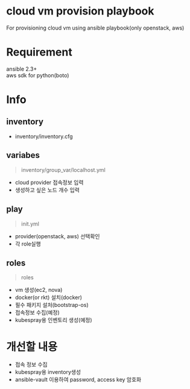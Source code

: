 cloud vm provision playbook
======

For provisioning cloud vm using ansible playbook(only openstack, aws)

# Requirement
ansible 2.3+  
aws sdk for python(boto) 

# Info
## inventory
- inventory/inventory.cfg

## variabes
> inventory/group_var/localhost.yml
 - cloud provider 접속정보 입력
 - 생성하고 싶은 노드 개수 입력

## play
> init.yml
 - provider(openstack, aws) 선택확인
 - 각 role실행

## roles
> roles
 - vm 생성(ec2, nova) 
 - docker(or rkt) 설치(docker)
 - 필수 패키지 설처(bootstrap-os)
 - 접속정보 수집(예정)
 - kubespray용 인벤토리 생성(예정)

# 개선할 내용
- 접속 정보 수집
- kubespray용 inventory생성
- ansible-vault 이용하여 password, access key 암호화
